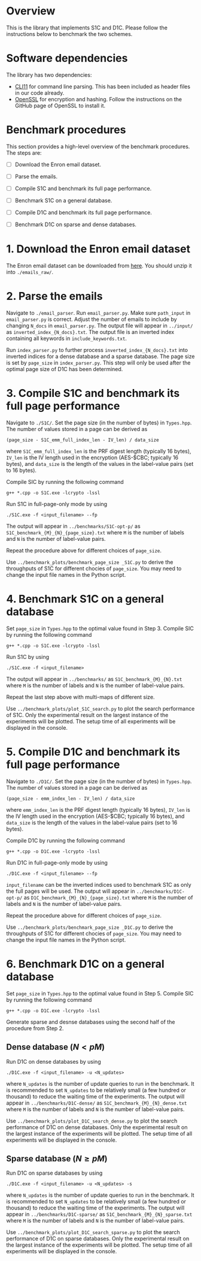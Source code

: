 # Overview
This is the library that implements S1C and D1C. Please follow the instructions below to benchmark the two schemes.

# Software dependencies
The library has two dependencies:
- [CLI11](https://github.com/CLIUtils/CLI11) for command line parsing. This has been included as header files in our code already.
- [OpenSSL](https://github.com/openssl/openssl) for encryption and hashing. Follow the instructions on the GitHub page of OpenSSL to install it.

# Benchmark procedures
This section provides a high-level overview of the benchmark procedures. The steps are:
- [ ] Download the Enron email dataset.
- [ ] Parse the emails.
- [ ] Compile S1C and benchmark its full page performance.
- [ ] Benchmark S1C on a general database.
- [ ] Compile D1C and benchmark its full page performance.
- [ ] Benchmark D1C on sparse and dense databases.


# 1. Download the Enron email dataset
The Enron email dataset can be downloaded from [here](https://www.cs.cmu.edu/~enron/). You should unzip it into `./emails_raw/`.


# 2. Parse the emails
Navigate to `./email_parser`. Run `email_parser.py`. Make sure `path_input` in `email_parser.py` is correct. Adjust the number of emails to include by changing `N_docs` in `email_parser.py`. The output file will appear in `../input/` as `inverted_index_{N_docs}.txt`. The output file is an inverted index containing all keywords in `include_keywords.txt`.

Run `index_parser.py` to further process `inverted_index_{N_docs}.txt` into inverted indices for a dense database and a sparse database. The page size is set by `page_size` in `index_parser.py`. This step will only be used after the optimal page size of D1C has been determined.


# 3. Compile S1C and benchmark its full page performance
Navigate to `./S1C/`. Set the page size (in the number of bytes) in `Types.hpp`. The number of values stored in a page can be derived as
```
(page_size - S1C_emm_full_index_len - IV_len) / data_size
```
where `S1C_emm_full_index_len` is the PRF digest length (typically 16 bytes), `IV_len` is the IV length used in the encryption (AES-$CBC; typically 16 bytes), and `data_size` is the length of the values in the label-value pairs (set to 16 bytes).

Compile SIC by running the following command
```
g++ *.cpp -o S1C.exe -lcrypto -lssl
```

Run S1C in full-page-only mode by using
```
./S1C.exe -f <input_filename> --fp
```
The output will appear in `../benchmarks/S1C-opt-p/` as `S1C_benchmark_{M}_{N}_{page_size}.txt` where `M` is the number of labels and `N` is the number of label-value pairs.

Repeat the procedure above for different choices of `page_size`.

Use `../benchmark_plots/benchmark_page_size _S1C.py` to derive the throughputs of S1C for different chocies of `page_size`. You may need to change the input file names in the Python script.


# 4. Benchmark S1C on a general database
Set `page_size` in `Types.hpp` to the optimal value found in Step 3. Compile SIC by running the following command
```
g++ *.cpp -o S1C.exe -lcrypto -lssl
```

Run S1C by using
```
./S1C.exe -f <input_filename>
```
The output will appear in `../benchmarks/` as `S1C_benchmark_{M}_{N}.txt` where `M` is the number of labels and `N` is the number of label-value pairs.

Repeat the last step above with multi-maps of different size.

Use `../benchmark_plots/plot_S1C_search.py` to plot the search performance of S1C. Only the experimental result on the largest instance of the experiments will be plotted. The setup time of all experiments will be displayed in the console.



# 5. Compile D1C and benchmark its full page performance
Navigate to `./D1C/`. Set the page size (in the number of bytes) in `Types.hpp`. The number of values stored in a page can be derived as
```
(page_size - emm_index_len - IV_len) / data_size
```
where `emm_index_len` is the PRF digest length (typically 16 bytes), `IV_len` is the IV length used in the encryption (AES-$CBC; typically 16 bytes), and `data_size` is the length of the values in the label-value pairs (set to 16 bytes).

Compile D1C by running the following command
```
g++ *.cpp -o D1C.exe -lcrypto -lssl
```

Run D1C in full-page-only mode by using
```
./D1C.exe -f <input_filename> --fp
```
`input_filename` can be the inverted indices used to benchmark S1C as only the full pages will be used.
The output will appear in `../benchmarks/D1C-opt-p/` as `D1C_benchmark_{M}_{N}_{page_size}.txt` where `M` is the number of labels and `N` is the number of label-value pairs. 

Repeat the procedure above for different choices of `page_size`.

Use `../benchmark_plots/benchmark_page_size _D1C.py` to derive the throughputs of S1C for different chocies of `page_size`. You may need to change the input file names in the Python script.


# 6. Benchmark D1C on a general database
Set `page_size` in `Types.hpp` to the optimal value found in Step 5. Compile SIC by running the following command
```
g++ *.cpp -o D1C.exe -lcrypto -lssl
```

Generate sparse and desnse databases using the second half of the procedure from Step 2.

## Dense database ($N < pM$)
Run D1C on dense databases by using
```
./D1C.exe -f <input_filename> -u <N_updates>
```
where `N_updates` is the number of update queries to run in the benchmark. It is recommended to set `N_updates` to be relatively small (a few hundred or thousand) to reduce the waiting time of the experiments.
The output will appear in `../benchmarks/D1C-dense/` as `S1C_benchmark_{M}_{N}_dense.txt` where `M` is the number of labels and `N` is the number of label-value pairs.

Use `../benchmark_plots/plot_D1C_search_dense.py` to plot the search performance of D1C on dense databases. Only the experimental result on the largest instance of the experiments will be plotted. The setup time of all experiments will be displayed in the console.


## Sparse database ($N \geq pM$)
Run D1C on sparse databases by using
```
./D1C.exe -f <input_filename> -u <N_updates> -s
```
where `N_updates` is the number of update queries to run in the benchmark. It is recommended to set `N_updates` to be relatively small (a few hundred or thousand) to reduce the waiting time of the experiments.
The output will appear in `../benchmarks/D1C-sparse/` as `S1C_benchmark_{M}_{N}_sparse.txt` where `M` is the number of labels and `N` is the number of label-value pairs.

Use `../benchmark_plots/plot_D1C_search_sparse.py` to plot the search performance of D1C on sparse databases. Only the experimental result on the largest instance of the experiments will be plotted. The setup time of all experiments will be displayed in the console.
